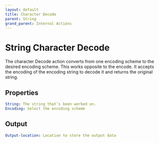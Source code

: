 ```yaml
---
layout: default
title: Character Decode
parent: String
grand_parent: Internal Actions
---
```

# String Character Decode
The character Decode action converts from one encoding scheme to the desired encoding scheme. This works opposite to the encode. It accepts the encoding of the encoding string to decode it and returns the original string.

## Properties
```yaml
String: The string that’s been worked on.
Encoding: Select the encoding scheme
```

## Output
```yaml
Output-location: Location to store the output data
```
